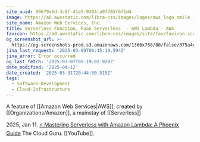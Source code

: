 ```yaml
---
site_uuid: 90679a6d-3c8f-41e5-9304-a97785f6f1d4
image: https://a0.awsstatic.com/libra-css/images/logos/aws_logo_smile_1200x630.png
site_name: Amazon Web Services, Inc.
title: Serverless Function, FaaS Serverless  - AWS Lambda - AWS
favicon: https://a0.awsstatic.com/libra-css/images/site/fav/favicon.ico
og_screenshot_url: >-
  https://og-screenshots-prod.s3.amazonaws.com/1366x768/80/false/375a4ccca26fc75007e16b3d46dcb76453c81bf5a23877c79c67ffdfe07a89e5.jpeg
jina_last_request: '2025-03-09T06:45:19.594Z'
jina_error: Error occurred
og_last_fetch: '2025-03-07T05:19:02.928Z'
date_modified: '2025-04-12'
date_created: '2025-03-31T20:44:50.515Z'
tags:
  - Software-Development
  - Cloud-Infrastructure
---
```





























A feature of [[Amazon Web Services|AWS]], created by [[Organizations/Amazon]], a mainstay of [[Serverless]]

2025, Jan 11. [⚡️ Mastering Serverless with Amazon Lambda: A Phoenix Guide](https://youtu.be/P8UY5c-rMXI?si=zwDL_US8JofJG5JJ) The Cloud Guru.  [[YouTube]].
